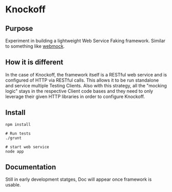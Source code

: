 # Knockoff

## Purpose
Experiment in building a lightweight Web Service Faking framework.  Similar to something like [webmock](https://github.com/bblimke/webmock).

## How it is different

In the case of Knockoff, the framework itself is a RESTful web service and is configured of HTTP via RESTful calls.  This allows it to be run standalone and service multiple Testing Clients.
Also with this strategy, all the "mocking logic" stays in the respective Client code bases and they need to only leverage their given HTTP libraries in order to configure Knockoff.

## Install

```
npm install

# Run tests
./grunt

# start web service
node app
```

## Documentation

Still in early development statges, Doc will appear once framework is usable.
